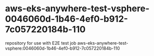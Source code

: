 # aws-eks-anywhere-test-vsphere-0046060d-1b46-4ef0-b912-7c057220184b-110
repository for use with E2E test job aws-eks-anywhere-test-vsphere:0046060d-1b46-4ef0-b912-7c057220184b-110
